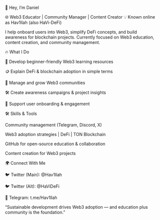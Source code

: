 👋 Hey, I’m Daniel

🌐 Web3 Educator | Community Manager | Content Creator
💡 Known online as Hav1llah (also HaVi-DeFi)

I help onboard users into Web3, simplify DeFi concepts, and build awareness for blockchain projects.
Currently focused on Web3 education, content creation, and community management.




🔥 What I Do

📖 Develop beginner-friendly Web3 learning resources

🪙 Explain DeFi & blockchain adoption in simple terms

🤝 Manage and grow Web3 communities

🛠 Create awareness campaigns & project insights

💬 Support user onboarding & engagement






🛠 Skills & Tools

Community management (Telegram, Discord, X)

Web3 adoption strategies | DeFi | TON Blockchain

GitHub for open-source education & collaboration

Content creation for Web3 projects





🌍 Connect With Me

🐦 Twitter (Main): @Hav1llah

🐦 Twitter (Alt): @HaViDeFi

💬 Telegram: t.me/Hav1llah

“Sustainable development drives Web3 adoption — and education plus community is the foundation.”

<!--
**av1llah/Hav1llah** is a ✨ _special_ ✨ repository because its `README.md` (this file) appears on your GitHub profile.

Here are some ideas to get you started:

- 🔭 I’m currently working on ...
- 🌱 I’m currently learning ...
- 👯 I’m looking to collaborate on ...
- 🤔 I’m looking for help with ...
- 💬 Ask me about ...
- 📫 How to reach me: ...
- 😄 Pronouns: ...
- ⚡ Fun fact: ...
-->
